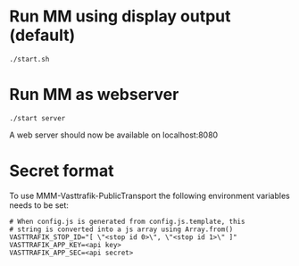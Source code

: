 # Run MM using display output (default)

`./start.sh`

# Run MM as webserver

`./start server`

A web server should now be available on localhost:8080

# Secret format

To use MMM-Vasttrafik-PublicTransport the following environment variables needs to be set:
```
# When config.js is generated from config.js.template, this
# string is converted into a js array using Array.from()
VASTTRAFIK_STOP_ID="[ \"<stop id 0>\", \"<stop id 1>\" ]"
VASTTRAFIK_APP_KEY=<api key>
VASTTRAFIK_APP_SEC=<api secret>
```
